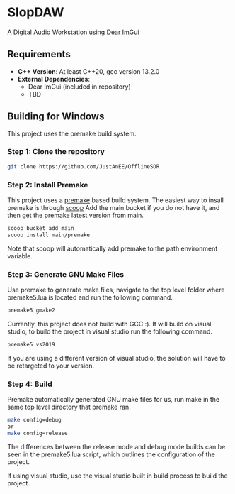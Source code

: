 # SlopDAW
A Digital Audio Workstation using [Dear ImGui](https://github.com/ocornut/imgui)

## Requirements 
- **C++ Version**: At least C++20, gcc version 13.2.0 
- **External Dependencies**: 
  - Dear ImGui (included in repository)
  - TBD

## Building for Windows
This project uses the premake build system. 

### Step 1: Clone the repository

```bash
git clone https://github.com/JustAnEE/OfflineSDR
```

### Step 2: Install Premake 
This project uses a [premake](https://premake.github.io/) based build system. The easiest way to insall premake is through [scoop](https://scoop.sh/)
Add the main bucket if you do not have it, and then get the premake latest version from main.
```bash
scoop bucket add main
scoop install main/premake
```
Note that scoop will automatically add premake to the path environment variable. 

### Step 3: Generate GNU Make Files 
Use premake to generate make files, navigate to the top level folder where premake5.lua is located and run the following command.
```bash
premake5 gmake2
```
Currently, this project does not build with GCC :). It will build on visual studio, to build the project in visual studio run the following command. 
```bash
premake5 vs2019
```
If you are using a different version of visual studio, the solution will have to be retargeted to your version. 

### Step 4: Build 
Premake automatically generated GNU make files for us, run make in the same top level directory that premake ran.
```bash
make config=debug
or
make config=release
```
The differences between the release mode and debug mode builds can be seen in the premake5.lua script, which outlines the configuration of the project.

If using visual studio, use the visual studio built in build process to build the project.
